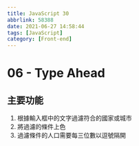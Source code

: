 ```yaml
---
title: JavaScript 30
abbrlink: 58388
date: 2021-06-27 14:58:44
tags: [JavaScript]
category: [Front-end]
---
```


# 06 - Type Ahead

## 主要功能

1.  根據輸入框中的文字過濾符合的國家或城市
2.  將過濾的條件上色
3.  過濾條件的人口需要每三位數以逗號隔開
